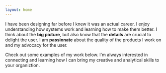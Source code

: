 ```yaml
---
layout: home
---
```

<p>I have been designing far before I knew it was an actual career. I enjoy understanding how systems work and learning how to make them better. I think about the <strong>big picture</strong>, but also know that the <strong>details</strong> are crucial to delight the user. I am <strong>passionate</strong> about the quality of the products I work on and my advocacy for the user.</p>
<p>Check out some examples of my work below. I'm always interested in connecting and learning how I can bring my creative and analytical skills to your organiztion.</p>